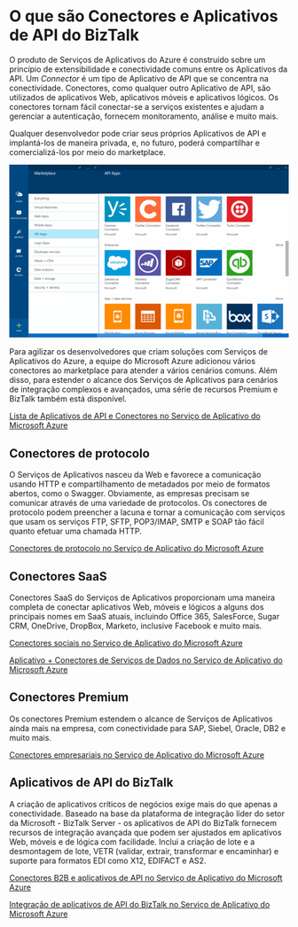 ﻿<properties 
	pageTitle="O que são Conectores e Aplicativos de API do BizTalk" 
	description="Saiba mais sobre Aplicativos de API, Conectores e Aplicativos de API do BizTalk" 
	services="app-service\logic" 
	documentationCenter="" 
	authors="joshtwist" 
	manager="dwrede" 
	editor=""/>

<tags 
	ms.service="app-service-logic" 
	ms.workload="integration" 
	ms.tgt_pltfrm="na" 
	ms.devlang="na" 
	ms.topic="article" 
	ms.date="03/24/2015" 
	ms.author="jtwist"/>

# O que são Conectores e Aplicativos de API do BizTalk

O produto de Serviços de Aplicativos do Azure é construído sobre um princípio de extensibilidade e conectividade comuns entre os Aplicativos da API.  Um *Connector* é um tipo de Aplicativo de API que se concentra na conectividade.  Conectores, como qualquer outro Aplicativo de API, são utilizados de aplicativos Web, aplicativos móveis e aplicativos lógicos.  Os conectores tornam fácil conectar-se a serviços existentes e ajudam a gerenciar a autenticação, fornecem monitoramento, análise e muito mais.

Qualquer desenvolvedor pode criar seus próprios Aplicativos de API e implantá-los de maneira privada, e, no futuro, poderá compartilhar e comercializá-los por meio do marketplace. 

![API Apps Marketplace](./media/app-service-learn-about-flows-preview/Marketplace.png)

Para agilizar os desenvolvedores que criam soluções com Serviços de Aplicativos do Azure, a equipe do Microsoft Azure adicionou vários conectores ao marketplace para atender a vários cenários comuns.  Além disso, para estender o alcance dos Serviços de Aplicativos para cenários de integração complexos e avançados, uma série de recursos Premium e BizTalk também está disponível.

[Lista de Aplicativos de API e Conectores no Serviço de Aplicativo do Microsoft Azure](app-service-logic-connectors-list.md)


## Conectores de protocolo
O Serviços de Aplicativos nasceu da Web e favorece a comunicação usando HTTP e compartilhamento de metadados por meio de formatos abertos, como o Swagger.  Obviamente, as empresas precisam se comunicar através de uma variedade de protocolos.  Os conectores de protocolo podem preencher a lacuna e tornar a comunicação com serviços que usam os serviços FTP, SFTP, POP3/IMAP, SMTP e SOAP tão fácil quanto efetuar uma chamada HTTP.  

[Conectores de protocolo no Serviço de Aplicativo do Microsoft Azure](app-service-logic-protocol-connectors.md)


## Conectores SaaS
Conectores SaaS do Serviços de Aplicativos proporcionam uma maneira completa de conectar aplicativos Web, móveis e lógicos a alguns dos principais nomes em SaaS atuais, incluindo Office 365, SalesForce, Sugar CRM, OneDrive, DropBox, Marketo, inclusive Facebook e muito mais.

[Conectores sociais no Serviço de Aplicativo do Microsoft Azure](app-service-logic-social-connectors.md)

[Aplicativo + Conectores de Serviços de Dados no Serviço de Aplicativo do Microsoft Azure](app-service-logic-data-connectors.md)


## Conectores Premium 
Os conectores Premium estendem o alcance de Serviços de Aplicativos ainda mais na empresa, com conectividade para SAP, Siebel, Oracle, DB2 e muito mais.

[Conectores empresariais no Serviço de Aplicativo do Microsoft Azure](app-service-logic-enterprise-connectors.md)


## Aplicativos de API do BizTalk
A criação de aplicativos críticos de negócios exige mais do que apenas a conectividade.  Baseado na base da plataforma de integração líder do setor da Microsoft - BizTalk Server - os aplicativos de API do BizTalk fornecem recursos de integração avançada que podem ser ajustados em aplicativos Web, móveis e de lógica com facilidade.  Inclui a criação de lote e a desmontagem de lote, VETR (validar, extrair, transformar e encaminhar) e suporte para formatos EDI como X12, EDIFACT e AS2.

[Conectores B2B e aplicativos de API no Serviço de Aplicativo do Microsoft Azure](app-service-logic-b2b-connectors.md)<br/>

[Integração de aplicativos de API do BizTalk no Serviço de Aplicativo do Microsoft Azure](app-service-logic-integration-connectors.md)

<!--HONumber=49-->